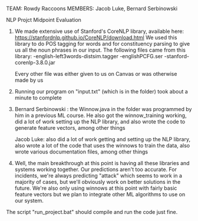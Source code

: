 TEAM: Rowdy Raccoons
MEMBERS: Jacob Luke, Bernard Serbinowski

NLP Projct Midpoint Evaluation

1. 	We made extensive use of Stanford's CoreNLP library, available here: https://stanfordnlp.github.io/CoreNLP/download.html
	We used this library to do POS tagging for words and for constituency parsing to give us all the noun phrases in our input.
	The following files came from this library:
		-english-left3words-distsim.tagger
		-englishPCFG.ser
		-stanford-corenlp-3.8.0.jar
	
	Every other file was either given to us on Canvas or was otherwise made by us


2. 	Running our program on "input.txt" (which is in the folder) took about a minute to complete

3.	Bernard Serbinowski : the Winnow.java in the folder was programmed by him in a previous ML course. He also got the winnow_training 	working, did a lot of work setting up the NLP library, and also wrote the code to generate feature vectors, among other things

	Jacob Luke: also did a lot of work getting and setting up the NLP library, also wrote a lot of the code that uses the winnows to train 	the data, also wrote various documentation files, among other things

4.	Well, the main breakthrough at this point is having all these libraries and systems working together. Our predictions aren't too 	accurate. For incidents, we're always predicting "attack" which seems to work in a majority of cases, but we'll obviously work on 	better solutions in the future. We're also only using winnows at this point with fairly basic feature vectors but we plan to integrate 	other ML algorithms to use on our system.


The script "run_project.bat" should compile and run the code just fine.

	
